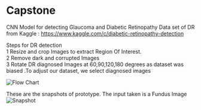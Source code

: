 # Capstone
CNN Model for detecting Glaucoma and Diabetic Retinopathy 
Data set of DR from Kaggle : https://www.kaggle.com/c/diabetic-retinopathy-detection

Steps for DR detection </br>
1 Resize and crop Images to extract Region Of Interest.</br>
2 Remove dark and corrupted Images </br>
3 Rotate DR diagnosed Images at 60,90,120,180 degrees as dataset was biased .To adjust our dataset, we select diagnosed images   </br>




![Flow Chart](https://github.com/deep-kiran/Capstone/blob/master/Screenshot_20180903-210040-01.jpeg)

These are the snapshots of prototype. The input taken is a Fundus Image
![Snapshot](https://github.com/deep-kiran/Capstone/blob/master/Screenshot_20180903-214711-01.jpeg)
